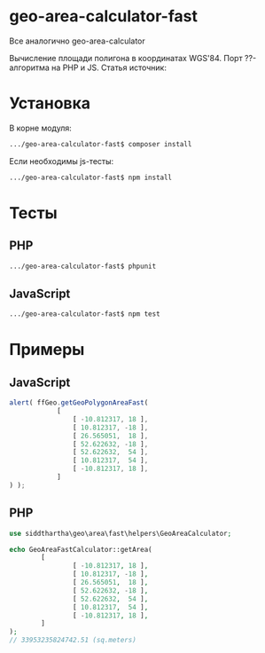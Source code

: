 # geo-area-calculator-fast
Все аналогично geo-area-calculator

Вычисление площади полигона в координатах WGS'84. Порт ??-алгоритма на PHP и JS.
Статья источник: 

# Установка
В корне модуля:
```sh
.../geo-area-calculator-fast$ composer install
```
Если необходимы js-тесты:
```sh
.../geo-area-calculator-fast$ npm install
```
# Тесты
PHP
-----
```sh
.../geo-area-calculator-fast$ phpunit
```

JavaScript
-----
```sh
.../geo-area-calculator-fast$ npm test
```

# Примеры

JavaScript
-----
```js
alert( ffGeo.getGeoPolygonAreaFast(
			[
				[ -10.812317, 18 ],
				[ 10.812317, -18 ],
				[ 26.565051,  18 ],
				[ 52.622632, -18 ],
				[ 52.622632,  54 ],
				[ 10.812317,  54 ],
				[ -10.812317, 18 ],
			]
) );
```

PHP
-----
```php
use siddthartha\geo\area\fast\helpers\GeoAreaCalculator;

echo GeoAreaFastCalculator::getArea(
        [
                [ -10.812317, 18 ],
                [ 10.812317, -18 ],
                [ 26.565051,  18 ],
                [ 52.622632, -18 ],
                [ 52.622632,  54 ],
                [ 10.812317,  54 ],
                [ -10.812317, 18 ],
        ]
);
// 33953235824742.51 (sq.meters)
```